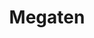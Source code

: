 ---
title: Megaten
crosslinks:
- Persona5
- adulthate
- demifiendnocturne
- personajerk
- PERSoNA
- livven
- JRPG
- ShinMegamiHentai
- Ninto55
- Games
- ZeroEscape
- NintendoSwitch
- TwoBestFriendsPlay
- Gamingcirclejerk
- cummingonfigurines
- Pixiv
- atlus
- TaylorSwiftsLegs
- atheism
- anime
---